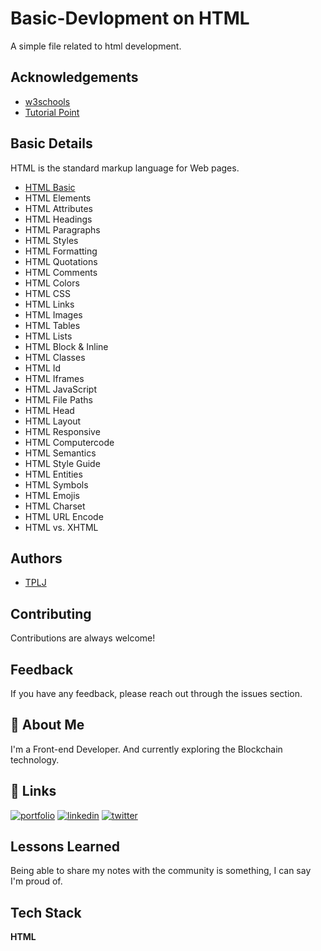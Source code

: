 
# Basic-Devlopment on HTML
A simple file related to html development.




## Acknowledgements

 - [w3schools](https://www.w3schools.com/)
 - [Tutorial Point](https://www.tutorialspoint.com/index.htm)

  
## Basic Details

HTML is the standard markup language for Web pages.
- [HTML Basic](https://github.com/Longju000/html-basic-development/tree/main/HTML%20Practice/Basic)
- HTML Elements
- HTML Attributes
- HTML Headings
- HTML Paragraphs
- HTML Styles
- HTML Formatting
- HTML Quotations
- HTML Comments
- HTML Colors
- HTML CSS
- HTML Links
- HTML Images
- HTML Tables
- HTML Lists
- HTML Block & Inline
- HTML Classes
- HTML Id
- HTML Iframes
- HTML JavaScript
- HTML File Paths
- HTML Head
- HTML Layout
- HTML Responsive
- HTML Computercode
- HTML Semantics
- HTML Style Guide
- HTML Entities
- HTML Symbols
- HTML Emojis
- HTML Charset
- HTML URL Encode
- HTML vs. XHTML

  
## Authors

- [TPLJ](https://github.com/Longju000)

  
## Contributing

Contributions are always welcome!


  
## Feedback

If you have any feedback, please reach out through the issues section.
  
## 🚀 About Me
I'm a Front-end Developer.
And currently exploring the Blockchain technology.

  
## 🔗 Links
[![portfolio](https://img.shields.io/badge/my_portfolio-000?style=for-the-badge&logo=ko-fi&logoColor=white)](#)
[![linkedin](https://img.shields.io/badge/linkedin-0A66C2?style=for-the-badge&logo=linkedin&logoColor=white)](https://www.linkedin.com/in/thongpanglongju/)
[![twitter](https://img.shields.io/badge/twitter-1DA1F2?style=for-the-badge&logo=twitter&logoColor=white)](https://twitter.com/_longju_)

  
## Lessons Learned

Being able to share my notes with the community is something, I can say I'm proud of.
## Tech Stack

**HTML** 



  
